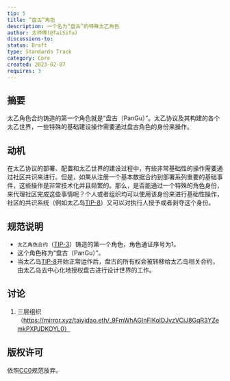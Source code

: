 ```yaml
---
tip: 5
title: “盘古”角色
description: 一个名为“盘古”的特殊太乙角色
author: 太师傅(@TaiSifu)
discussions-to: 
status: Draft
type: Standards Track
category: Core
created: 2023-02-07
requires: 3
---
```


## 摘要

太乙角色合约铸造的第一个角色就是“盘古（PanGu）”。太乙协议及其构建的各个太乙世界，一些特殊的基础建设操作需要通过盘古角色的身份来操作。

## 动机

在太乙协议的部署、配置和太乙世界的建设过程中，有些非常基础性的操作需要通过社区共识来进行。但是，如果从注册一个基本数据合约到部署系列重要的基础事件，这些操作是非常技术化并且频繁的。那么，是否能通过一个特殊的角色身份，来代理社区完成这些事情呢？个人或者组织均可以使用该身份来进行基础性操作，社区的共识系统（例如太乙岛[TIP-8](./tip-8.md)）又可以对执行人授予或者剥夺这个身份。

## 规范说明

- `太乙角色合约`（[TIP-3](./tip-3.md)）铸造的第一个角色，角色通证序号为1。
- 这个角色称为“盘古（PanGu）”。
- 当太乙岛[TIP-8](./tip-8.md)开始正常运作后，盘古的所有权会被转移给太乙岛相关合约，由太乙岛去中心化地授权盘古进行设计世界的工作。

## 讨论
1. 三层组织（https://mirror.xyz/taiyidao.eth/_9FmWhAGInFIKolDJvzVCiJ8GqR3YZemkPXPJDKOYL0）

## 版权许可

依照[CC0](../LICENSE.md)规范放弃。
